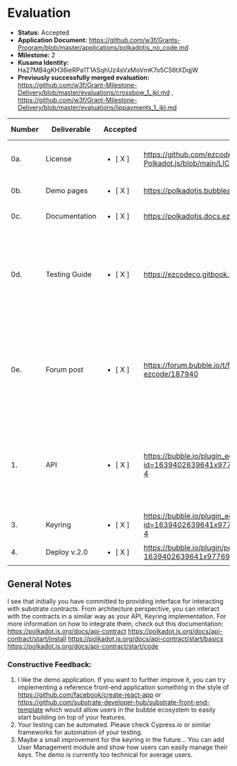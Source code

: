 # Evaluation

- **Status:** Accepted
- **Application Document:** https://github.com/w3f/Grants-Program/blob/master/applications/polkadotjs_no_code.md
- **Milestone:** 2
- **Kusama Identity:** Ha27MB4gKH36ieRPa1T1ASqhUz4sVxMoVmK7o5CS6tXDqjW
- **Previously successfully merged evaluation:** https://github.com/w3f/Grant-Milestone-Delivery/blob/master/evaluations/crossbow_1_jkl.md , https://github.com/w3f/Grant-Milestone-Delivery/blob/master/evaluations/lippayments_1_jkl.md

| Number | Deliverable | Accepted | Link | Evaluation Notes |
| ------ | ----------- | -------- | ---- |----------------- |
| 0a. | License|<ul><li>[ X ] </li></ul>|https://github.com/ezcodeco/Bubble-Plugin-Polkadot.js/blob/main/LICENSE| Could you also add the license  to the plugin description?|
| 0b. | Demo pages|<ul><li>[ X ] </li></ul>|https://polkadotjs.bubbleapps.io/version-test/| Good job! |
| 0c. | Documentation|<ul><li>[ X ] </li></ul>|https://polkadotjs.docs.ezcodeplugins.com/installation| Satisfactory|
| 0d. | Testing Guide |<ul><li>[ X ] </li></ul>|https://ezcodeco.gitbook.io/polkadot-testing-guide/| It seems that the way to test is to install your plugins. For a better way to test see point 2 in the Constructive Feedback section bellow.|
| 0e. | Forum post |<ul><li>[ X ] </li></ul>|https://forum.bubble.io/t/free-plugin-polkadot-js-by-ezcode/187940| Oops! That page doesn’t exist or is private. You have included the wrong link in your evaluation document. Please correct it. |
| 1. | API |<ul><li>[ X ] </li></ul>|https://bubble.io/plugin_editor?id=1639402639641x977692461648052200&tab=tabs-4| I see that you can connect to wss://westend-rpc.polkadot.io. Good job. How hard it is to extend the API, for example to query extrinsics? |
| 3. | Keyring | <ul><li>[ X ] </li></ul>|https://bubble.io/plugin_editor?id=1639402639641x977692461648052200&tab=tabs-4| |
| 4. | Deploy v.2.0 |<ul><li>[ X ] </li></ul>|https://bubble.io/plugin/polkadotjs-1639402639641x977692461648052200| |



## General Notes

I see that initially you have committed to providing interface for interacting with substrate contracts.
From architecture perspective, you can interact with the contracts in a similar way as your API, Keyring implementation. For more information on how to integrate them, check out this documentation: 
https://polkadot.js.org/docs/api-contract
https://polkadot.js.org/docs/api-contract/start/install
https://polkadot.js.org/docs/api-contract/start/basics
https://polkadot.js.org/docs/api-contract/start/code

### Constructive Feedback:
1. I like the demo application. If you want to further improve it, you can try implementing a reference front-end application something in the style of https://github.com/facebook/create-react-app or https://github.com/substrate-developer-hub/substrate-front-end-template which would allow users in the bubble ecosystem to easily start building on top of your features. 
2. Your testing can be automated. Please check Cypress.io or similar frameworks for automation of your testing. 
3. Maybe a small improvement for the keyring in the future... You can add User Management module and show how users can easily manage their keys. The demo is currently too technical for average users.
